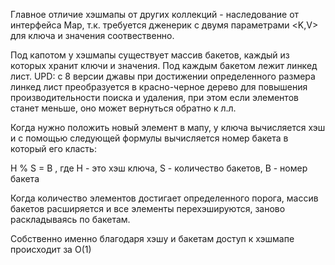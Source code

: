  Главное отличие хэшмапы от других коллекций - наследование от интерфейса Map,
 т.к. требуется дженерик с двумя параметрами <K,V> для ключа и значения соотвественно.
 
 Под капотом у хэшмапы существует массив бакетов, каждый из которых хранит 
 ключи и значения. Под каждым бакетом лежит линкед лист. 
 UPD: с 8 версии джавы при достижении определенного размера 
 линкед лист преобразуется в красно-черное дерево для повышения производительности поиска и удаления,
 при этом если элементов станет меньше, оно может вернуться обратно к л.л.


 Когда нужно положить новый элемент в мапу, у ключа вычисляется 
 хэш и с помощью следующей формулы вычисляется номер бакета в который его класть:
 
 H % S = B , где H - это хэш ключа, S - количество бакетов, B - номер бакета

 Когда количество элементов достигает определенного порога, массив бакетов 
 расширяется и все элементы перехэшируются, заново раскладываясь по бакетам.
 
 Собственно именно благодаря хэшу и бакетам доступ к хэшмапе происходит за O(1)